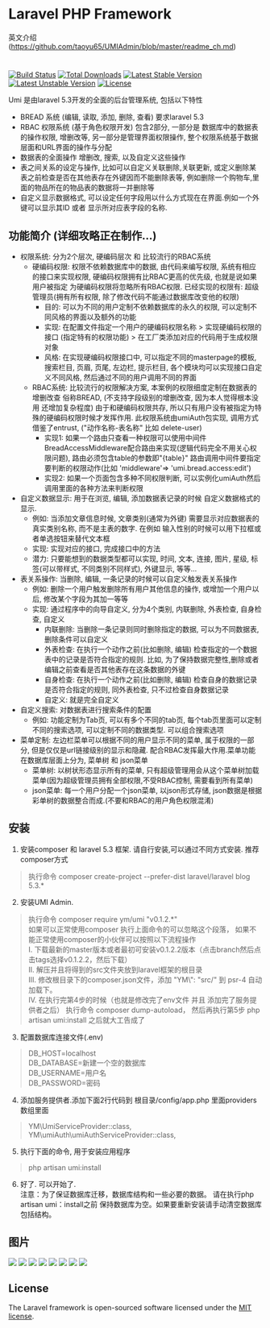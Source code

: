# Laravel PHP Framework
英文介绍(https://github.com/taoyu65/UMIAdmin/blob/master/readme_ch.md)
#
[![Build Status](https://travis-ci.org/laravel/framework.svg)](https://travis-ci.org/laravel/framework)
[![Total Downloads](https://poser.pugx.org/laravel/framework/d/total.svg)](https://packagist.org/packages/laravel/framework)
[![Latest Stable Version](https://poser.pugx.org/laravel/framework/v/stable.svg)](https://packagist.org/packages/laravel/framework)
[![Latest Unstable Version](https://poser.pugx.org/laravel/framework/v/unstable.svg)](https://packagist.org/packages/laravel/framework)
[![License](https://poser.pugx.org/laravel/framework/license.svg)](https://packagist.org/packages/laravel/framework)

Umi 是由laravel 5.3开发的全面的后台管理系统, 包括以下特性

- BREAD 系统 (编辑, 读取, 添加, 删除, 查看) 要求laravel 5.3
- RBAC 权限系统 (基于角色权限开发) 包含2部分, 一部分是 数据库中的数据表的操作权限, 增删改等, 另一部分是管理界面权限操作, 整个权限系统基于数据层面和URL界面的操作与分配
- 数据表的全面操作 增删改, 搜索, 以及自定义这些操作
- 表之间关系的设定与操作, 比如可以自定义关联删除,关联更新, 或定义删除某表之前检查是否在其他表存在外键因而不能删除表等, 例如删除一个购物车,里面的物品所在的物品表的数据将一并删除等
- 自定义显示数据格式, 可以设定任何字段用以什么方式现在在界面.例如一个外键可以显示其ID 或者 显示所对应表字段的名称.

## 功能简介 (详细攻略正在制作...)

- 权限系统: 分为2个层次, 硬编码层次 和 比较流行的RBAC系统
    - 硬编码权限: 权限不依赖数据库中的数据, 由代码来编写权限, 系统有相应的接口来实现权限, 硬编码权限拥有比RBAC更高的优先级, 也就是说如果用户被指定
    为硬编码权限将忽略所有RBAC权限. 已经实现的权限有: 超级管理员(拥有所有权限, 除了修改代码不能通过数据库改变他的权限)
        - 目的: 可以为不同的用户定制不依赖数据库的永久的权限, 可以定制不同风格的界面以及额外的功能
        - 实现: 在配置文件指定一个用户的硬编码权限名称 > 实现硬编码权限的接口 (指定特有的权限功能) > 在工厂类添加对应的代码用于生成权限对象
        - 风格: 在实现硬编码权限接口中, 可以指定不同的masterpage的模板, 搜索栏目, 页眉, 页尾, 左边栏, 提示栏目, 各个模块均可以实现接口自定义不同风格, 
        然后通过不同的用户调用不同的界面
    - RBAC系统: 比较流行的权限解决方案, 本案例的权限细度定制在数据表的增删改查 俗称BREAD, (不支持字段级别的增删改查, 因为本人觉得根本没用 还增加复杂程度)
    由于和硬编码权限共存, 所以只有用户没有被指定为特殊的硬编码权限时候才发挥作用. 此权限系统由umiAuth包实现, 调用方式借鉴了entrust, ("动作名称-表名称" 比如 
    delete-user) 
        - 实现1: 如果一个路由只查看一种权限可以使用中间件BreadAccessMiddleware配合路由来实现(逻辑代码完全不用关心权限问题), 路由必须包含table的参数即"{table}"
        路由调用中间件要指定要判断的权限动作(比如 'middleware'=> 'umi.bread.access:edit')
        - 实现2: 如果一个页面包含多种不同权限判断, 可以实例化umiAuth然后 调用里面的各种方法来判断权限
- 自定义数据显示: 用于在浏览, 编辑, 添加数据表记录的时候 自定义数据格式的显示.
    - 例如: 当添加文章信息时候, 文章类别(通常为外键) 需要显示对应数据表的真实类别名称, 而不是主表的数字. 在例如 输入性别的时候可以用下拉框或者单选按钮来替代文本框
    - 实现: 实现对应的接口, 完成接口中的方法
    - 潜力: 只要能想到的数据类型都可以实现, 时间, 文本, 连接, 图片, 星级, 标签(可以带样式, 不同类别不同样式), 外键显示, 等等...
- 表关系操作: 当删除, 编辑, 一条记录的时候可以自定义触发表关系操作 
    - 例如: 删除一个用户触发删除所有用户其他信息的操作, 或增加一个用户以后, 修改某个字段为其加一等等
    - 实现: 通过程序中的向导自定义, 分为4个类别, 内联删除, 外表检查, 自身检查, 自定义
        - 内联删除: 当删除一条记录则同时删除指定的数据, 可以为不同数据表, 删除条件可以自定义
        - 外表检查: 在执行一个动作之前(比如删除, 编辑) 检查指定的一个数据表中的记录是否符合指定的规则. 比如, 为了保持数据完整性,删除或者编辑之前查看是否其他表存在这条数据的外键
        - 自身检查: 在执行一个动作之前(比如删除, 编辑) 检查自身的数据记录是否符合指定的规则, 同外表检查, 只不过检查自身数据记录
        - 自定义: 就是完全自定义
- 自定义搜索: 对数据表进行搜索条件的配置
    - 例如: 功能定制为Tab页, 可以有多个不同的tab页, 每个tab页里面可以定制不同的搜索选项, 可以定制不同的数据类型. 可以组合搜索选项
- 菜单定制: 左边栏菜单可以根据不同的用户显示不同的菜单, 属于权限的一部分, 但是仅仅是url链接级别的显示和隐藏. 配合RBAC发挥最大作用.菜单功能在数据库层面上分为, 菜单树 和 json菜单
    - 菜单树: 以树状形态显示所有的菜单, 只有超级管理用会从这个菜单树加载菜单(因为超级管理员拥有全部权限,不受RBAC控制, 需要看到所有菜单)
    - json菜单: 每一个用户分配一个json菜单, 以json形式存储, json数据是根据彩单树的数据整合而成.(不要和RBAC的用户角色权限混淆)

## 安装
1. 安装composer 和 laravel 5.3 框架. 请自行安装,可以通过不同方式安装. 推荐composer方式 
> 执行命令 composer create-project --prefer-dist laravel/laravel blog 5.3.*
2. 安装UMI Admin. 
>执行命令  composer require ym/umi "v0.1.2.*" <br>
>如果可以正常使用composer 执行上面命令的可以忽略这个段落， 如果不能正常使用composer的小伙伴可以按照以下流程操作<br>
> I. 下载最新的master版本或者最初可安装v0.1.2.2版本（点击branch然后点击tags选择v0.1.2.2，然后下载）<br>
> II. 解压并且将得到的src文件夹放到laravel框架的根目录<br>
> III. 修改根目录下的composer.json文件，添加 "YM\\": "src/" 到 psr-4 自动加载下。<br> 
> IV. 在执行完第4步的时候（也就是修改完了env文件 并且 添加完了服务提供者之后） 执行命令 composer dump-autoload， 然后再执行第5步 php artisan umi:install 之后就大工告成了<br>

3. 配置数据库连接文件(.env)
>DB_HOST=localhost<br>
>DB_DATABASE=新建一个空的数据库<br>
>DB_USERNAME=用户名<br>
>DB_PASSWORD=密码<br>
4. 添加服务提供者.添加下面2行代码到 根目录/config/app.php 里面providers数组里面
>YM\UmiServiceProvider::class,<br>
>YM\umiAuth\umiAuthServiceProvider::class,
5. 执行下面的命令, 用于安装应用程序
>php artisan umi:install
6. 好了. 可以开始了.<br>
注意：为了保证数据库迁移，数据库结构和一些必要的数据。 请在执行php artisan umi：install之前 保持数据库为空。如果要重新安装请手动清空数据库包括结构。


## 图片 
![](http://umiadmin.ccbuy.co/public/img/a.jpg)
![](http://umiadmin.ccbuy.co/public/img/b.jpg)
![](http://umiadmin.ccbuy.co/public/img/c.jpg)
![](http://umiadmin.ccbuy.co/public/img/d.jpg)
![](http://umiadmin.ccbuy.co/public/img/e.jpg)
![](http://umiadmin.ccbuy.co/public/img/f.jpg)
![](http://umiadmin.ccbuy.co/public/img/g.jpg)
![](http://umiadmin.ccbuy.co/public/img/h.jpg)



## License

The Laravel framework is open-sourced software licensed under the [MIT license](http://opensource.org/licenses/MIT).
